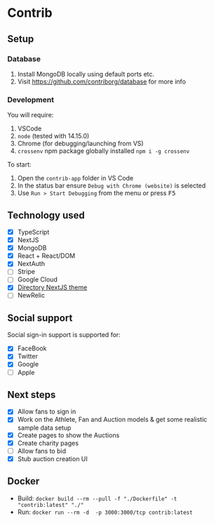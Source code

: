 # Contrib

## Setup

### Database

1. Install MongoDB locally using default ports etc.
2. Visit https://github.com/contriborg/database for more info

### Development

You will require:

1. VSCode
2. `node` (tested with 14.15.0)
3. Chrome (for debugging/launching from VS)
4. `crossenv` npm package globally installed `npm i -g crossenv`

To start:

1. Open the `contrib-app` folder in VS Code
2. In the status bar ensure `Debug with Chrome (website)` is selected
3. Use `Run > Start Debugging` from the menu or press <kbd>F5</kbd>

## Technology used

- [x] TypeScript
- [x] NextJS
- [x] MongoDB
- [x] React + React/DOM
- [x] NextAuth
- [ ] Stripe
- [ ] Google Cloud
- [x] [Directory NextJS theme](https://directory-rose.now.sh/docs/docs-next)
- [ ] NewRelic

## Social support

Social sign-in support is supported for:

- [x] FaceBook
- [x] Twitter
- [x] Google
- [ ] Apple

## Next steps

- [x] Allow fans to sign in
- [x] Work on the Athlete, Fan and Auction models & get some realistic sample data setup
- [x] Create pages to show the Auctions
- [x] Create charity pages
- [ ] Allow fans to bid
- [x] Stub auction creation UI

## Docker

* Build: `docker build --rm --pull -f "./Dockerfile" -t "contrib:latest" "./"`
* Run: `docker run --rm -d  -p 3000:3000/tcp contrib:latest`
